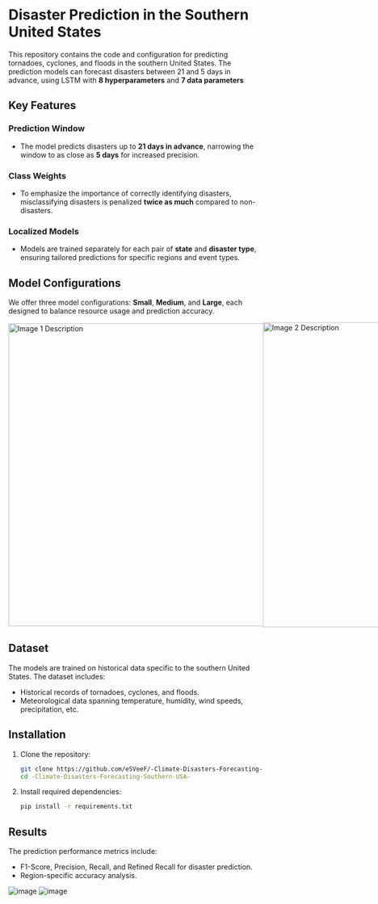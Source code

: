   # Disaster Prediction in the Southern United States 
  
This repository contains the code and configuration for predicting tornadoes, cyclones, and floods in the southern United States. The prediction models can forecast disasters between 21 and 5 days in advance, using LSTM with **8 hyperparameters** and **7 data parameters**

## Key Features

### Prediction Window
- The model predicts disasters up to **21 days in advance**, narrowing the window to as close as **5 days** for increased precision.

### Class Weights
- To emphasize the importance of correctly identifying disasters, misclassifying disasters is penalized **twice as much** compared to non-disasters.

### Localized Models
- Models are trained separately for each pair of **state** and **disaster type**, ensuring tailored predictions for specific regions and event types.

## Model Configurations
We offer three model configurations: **Small**, **Medium**, and **Large**, each designed to balance resource usage and prediction accuracy.

  <div style="display: flex; justify-content: space-between; align-items: center;">
  <img src="https://github.com/user-attachments/assets/f5475f6f-0bbf-407f-8630-aeffadfd9004" alt="Image 1 Description" width="600" />
  <img src="https://github.com/user-attachments/assets/e0e39954-190e-49aa-a077-4150c1f965a7" alt="Image 2 Description" width="604" />
  </div>


## Dataset
The models are trained on historical data specific to the southern United States. The dataset includes:
- Historical records of tornadoes, cyclones, and floods.
- Meteorological data spanning temperature, humidity, wind speeds, precipitation, etc.

## Installation
1. Clone the repository:
   ```bash
   git clone https://github.com/eSVeeF/-Climate-Disasters-Forecasting-Southern-USA-.git
   cd -Climate-Disasters-Forecasting-Southern-USA-
   ```
2. Install required dependencies:
   ```bash
   pip install -r requirements.txt
   ```

## Results
The prediction performance metrics include:
- F1-Score, Precision, Recall, and Refined Recall for disaster prediction.
- Region-specific accuracy analysis.
      
![image](https://github.com/user-attachments/assets/d229a2d8-1428-4f20-8edc-833808351cea)
![image](https://github.com/user-attachments/assets/ff3ca5be-553e-45cb-8bc0-acc9a2cc2c49)
